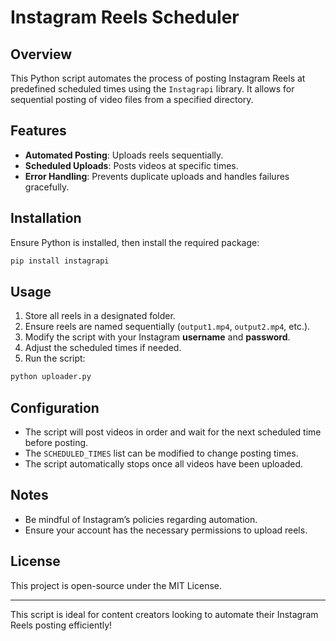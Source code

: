 # Instagram Reels Scheduler

## Overview
This Python script automates the process of posting Instagram Reels at predefined scheduled times using the `Instagrapi` library. It allows for sequential posting of video files from a specified directory.

## Features
- **Automated Posting**: Uploads reels sequentially.
- **Scheduled Uploads**: Posts videos at specific times.
- **Error Handling**: Prevents duplicate uploads and handles failures gracefully.

## Installation
Ensure Python is installed, then install the required package:

```bash
pip install instagrapi
```

## Usage
1. Store all reels in a designated folder.
2. Ensure reels are named sequentially (`output1.mp4`, `output2.mp4`, etc.).
3. Modify the script with your Instagram **username** and **password**.
4. Adjust the scheduled times if needed.
5. Run the script:

```bash
python uploader.py
```

## Configuration
- The script will post videos in order and wait for the next scheduled time before posting.
- The `SCHEDULED_TIMES` list can be modified to change posting times.
- The script automatically stops once all videos have been uploaded.

## Notes
- Be mindful of Instagram’s policies regarding automation.
- Ensure your account has the necessary permissions to upload reels.

## License
This project is open-source under the MIT License.

---

This script is ideal for content creators looking to automate their Instagram Reels posting efficiently!


